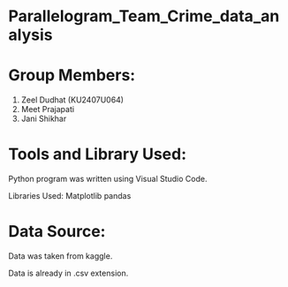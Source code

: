 # Parallelogram_Team_Crime_data_analysis

# Group Members:
  1. Zeel Dudhat (KU2407U064)
  2. Meet Prajapati
  3. Jani Shikhar
# Tools and Library Used:
Python program was written using Visual Studio Code.


Libraries Used: Matplotlib pandas
# Data Source:
Data was taken from kaggle.

Data is already in .csv extension.

    
